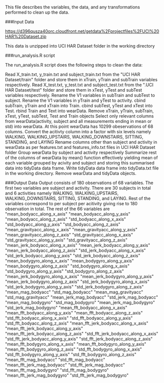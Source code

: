 This file describes the variables, the data, and any transformations performed to clean up the data.


###Input Data

https://d396qusza40orc.cloudfront.net/getdata%2Fprojectfiles%2FUCI%20HAR%20Dataset.zip

This data is unzipped into UCI HAR Dataset folder in the working directory

###run_analysis.R script

The run_analysis.R script does the following steps to clean the data:

Read X_train.txt, y_train.txt and subject_train.txt from the "UCI HAR Dataset/train" folder and store them in xTrain, yTrain and subTrain variables respectively.
Read X_test.txt, y_test.txt and subject_test.txt from the ".UCI HAR Dataset/test" folder and store them in xTest, yTest and subTest variables respectively.
Rename the V1 variables in subTrain and subTest to subject.
Rename the V1 variables in yTrain and yTest to activity.
cbind subTrain, yTrain and xTrain into Train.
cbind subTest, yTest and xTest into Test.
rbind Train and Text into wearData.
Remove xTrain, yTrain, subTrain, xTest, yTest, subTest, Test and Train objects
Select only relevant columns from wearData(activity, subject and all measurements ending in mean or std) into wearData.
At this point wearData has 10299 obeservations of 68 columns.
Convert the acitivty column into a factor with six levels namely WALKING, WALKING_UPSTAIRS, WALKING_DOWNSTAIRS, SITTING, STANDING, and LAYING
Rename columns other than subject and activity in wearData as per features.txt and features_info.txt files in UCI HAR Dataset folder
Group wearData by subject and activity respectively
Summarize rest of the columns of wearData by mean() function effectively yielding mean of each variable grouped by acivity and subject and storing this summarised data into tidyData data frame.
Write tidyData data frame into tidyData.txt file in the working directory.
Remove wearData and tidyData objects.

###Output Data
Output consists of 180 observations of 68 variables.
The first two variables are subject and activity.
There are 30 subjects in total and 6 activities namely WALKING, WALKING_UPSTAIRS, WALKING_DOWNSTAIRS, SITTING, STANDING, and LAYING.
Rest of the variables correspond to per subject per acitivity giving rise to 180 observation in total. 
The rest of the 66 variables are 
"mean_bodyacc_along_x_axis" 
"mean_bodyacc_along_y_axis" 
"mean_bodyacc_along_z_axis" 
"std_bodyacc_along_x_axis" 
"std_bodyacc_along_y_axis" 
"std_bodyacc_along_z_axis" 
"mean_gravityacc_along_x_axis" 
"mean_gravityacc_along_y_axis"
"mean_gravityacc_along_z_axis"
"std_gravityacc_along_x_axis"
"std_gravityacc_along_y_axis"
"std_gravityacc_along_z_axis"
"mean_jerk_bodyacc_along_x_axis"
"mean_jerk_bodyacc_along_y_axis"
"mean_jerk_bodyacc_along_z_axis"
"std_jerk_bodyacc_along_x_axis"
"std_jerk_bodyacc_along_y_axis"
"std_jerk_bodyacc_along_z_axis"
"mean_bodygyro_along_x_axis"
"mean_bodygyro_along_y_axis"
"mean_bodygyro_along_z_axis"
"std_bodygyro_along_x_axis"
"std_bodygyro_along_y_axis"
"std_bodygyro_along_z_axis"
"mean_jerk_bodygyro_along_x_axis"
"mean_jerk_bodygyro_along_y_axis"
"mean_jerk_bodygyro_along_z_axis"
"std_jerk_bodygyro_along_x_axis"
"std_jerk_bodygyro_along_y_axis"
"std_jerk_bodygyro_along_z_axis"
"mean_mag_bodyacc"
"std_mag_bodyacc"
"mean_mag_gravityacc"
"std_mag_gravityacc"
"mean_jerk_mag_bodyacc"
"std_jerk_mag_bodyacc"
"mean_mag_bodygyro"
"std_mag_bodygyro"
"mean_jerk_mag_bodygyro"
"std_jerk_mag_bodygyro"
"mean_fft_bodyacc_along_x_axis"
"mean_fft_bodyacc_along_y_axis"
"mean_fft_bodyacc_along_z_axis"
"std_fft_bodyacc_along_x_axis"
"std_fft_bodyacc_along_y_axis"
"std_fft_bodyacc_along_z_axis"
"mean_fft_jerk_bodyacc_along_x_axis"
"mean_fft_jerk_bodyacc_along_y_axis"
"mean_fft_jerk_bodyacc_along_z_axis"
"std_fft_jerk_bodyacc_along_x_axis"
"std_fft_jerk_bodyacc_along_y_axis"
"std_fft_jerk_bodyacc_along_z_axis"
"mean_fft_bodygyro_along_x_axis"
"mean_fft_bodygyro_along_y_axis"
"mean_fft_bodygyro_along_z_axis"
"std_fft_bodygyro_along_x_axis"
"std_fft_bodygyro_along_y_axis"
"std_fft_bodygyro_along_z_axis"
"mean_fft_mag_bodyacc"
"std_fft_mag_bodyacc"
"mean_fft_jerk_mag_bodyacc"
"std_fft_jerk_mag_bodyacc"
"mean_fft_mag_bodygyro"
"std_fft_mag_bodygyro"
"mean_fft_jerk_mag_bodygyro"
"std_fft_jerk_mag_bodygyro"

